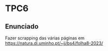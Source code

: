 # TPC6

## Enunciado
Fazer scrapping das várias páginas em <https://natura.di.uminho.pt/~jj/bs4/folha8-2023/>